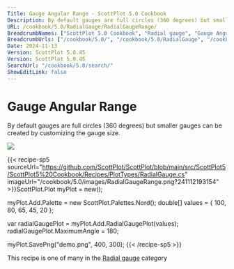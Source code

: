 ```yaml
---
Title: Gauge Angular Range - ScottPlot 5.0 Cookbook
Description: By default gauges are full circles (360 degrees) but smaller gauges can be created by customizing the gauge size.
URL: /cookbook/5.0/RadialGauge/RadialGaugeRange/
BreadcrumbNames: ["ScottPlot 5.0 Cookbook", "Radial gauge", "Gauge Angular Range"]
BreadcrumbUrls: ["/cookbook/5.0/", "/cookbook/5.0/RadialGauge", "/cookbook/5.0/RadialGauge/RadialGaugeRange"]
Date: 2024-11-13
Version: ScottPlot 5.0.45
Version: ScottPlot 5.0.45
SearchUrl: "/cookbook/5.0/search/"
ShowEditLink: false
---
```



<div class='d-flex align-items-center mt-5'>
<h1 class='me-2 text-dark my-0 border-0'>Gauge Angular Range</h1>
</div>

By default gauges are full circles (360 degrees) but smaller gauges can be created by customizing the gauge size.

[![](/cookbook/5.0/images/RadialGaugeRange.png?241112193154)](/cookbook/5.0/images/RadialGaugeRange.png?241112193154)

{{< recipe-sp5 sourceUrl="https://github.com/ScottPlot/ScottPlot/blob/main/src/ScottPlot5/ScottPlot5%20Cookbook/Recipes/PlotTypes/RadialGauge.cs" imageUrl="/cookbook/5.0/images/RadialGaugeRange.png?241112193154" >}}ScottPlot.Plot myPlot = new();

myPlot.Add.Palette = new ScottPlot.Palettes.Nord();
double[] values = { 100, 80, 65, 45, 20 };

var radialGaugePlot = myPlot.Add.RadialGaugePlot(values);
radialGaugePlot.MaximumAngle = 180;

myPlot.SavePng("demo.png", 400, 300);
{{< /recipe-sp5 >}}

<div class='my-5 text-center'>This recipe is one of many in the <a href='/cookbook/5.0/RadialGauge'>Radial gauge</a> category</div>


